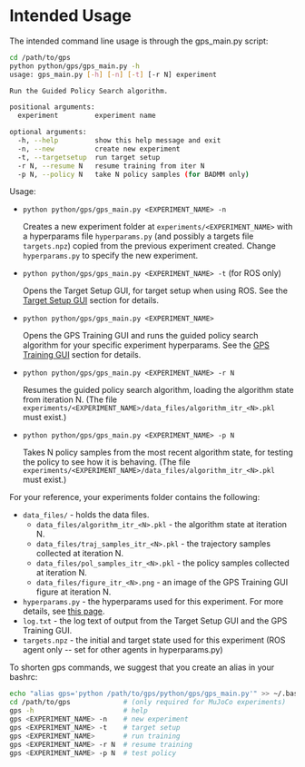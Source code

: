 Intended Usage
==============

The intended command line usage is through the gps_main.py script:
```sh
cd /path/to/gps
python python/gps/gps_main.py -h
usage: gps_main.py [-h] [-n] [-t] [-r N] experiment

Run the Guided Policy Search algorithm.

positional arguments:
  experiment         experiment name

optional arguments:
  -h, --help         show this help message and exit
  -n, --new          create new experiment
  -t, --targetsetup  run target setup
  -r N, --resume N   resume training from iter N
  -p N, --policy N   take N policy samples (for BADMM only)
```
Usage:
* `python python/gps/gps_main.py <EXPERIMENT_NAME> -n`

  Creates a new experiment folder at  `experiments/<EXPERIMENT_NAME>` with a hyperparams file `hyperparams.py` (and possibly a targets file `targets.npz`) copied from the previous experiment created. Change `hyperparams.py` to specify the new experiment.

* `python python/gps/gps_main.py <EXPERIMENT_NAME> -t` (for ROS only)

  Opens the Target Setup GUI, for target setup when using ROS. See the [Target Setup GUI](gui.html#target-setup-gui-for-ros-only) section for details.

* `python python/gps/gps_main.py <EXPERIMENT_NAME>`

  Opens the GPS Training GUI and runs the guided policy search algorithm for your specific experiment hyperparams. See the [GPS Training GUI](gui.html#gps-training-gui) section for details.

* `python python/gps/gps_main.py <EXPERIMENT_NAME> -r N`

  Resumes the guided policy search algorithm, loading the algorithm state from iteration N. (The file `experiments/<EXPERIMENT_NAME>/data_files/algorithm_itr_<N>.pkl` must exist.)

* `python python/gps/gps_main.py <EXPERIMENT_NAME> -p N`

  Takes N policy samples from the most recent algorithm state, for testing the policy to see how it is behaving. (The file `experiments/<EXPERIMENT_NAME>/data_files/algorithm_itr_<N>.pkl` must exist.)


For your reference, your experiments folder contains the following:

  * `data_files/` - holds the data files.
    * `data_files/algorithm_itr_<N>.pkl` - the algorithm state at iteration N.
    * `data_files/traj_samples_itr_<N>.pkl` - the trajectory samples collected at iteration N.
    * `data_files/pol_samples_itr_<N>.pkl` - the policy samples collected at iteration N.
    * `data_files/figure_itr_<N>.png` - an image of the GPS Training GUI figure at iteration N.
  * `hyperparams.py` - the hyperparams used for this experiment. For more details, see [this page](hyperparams.html).
  * `log.txt` - the log text of output from the Target Setup GUI and the GPS Training GUI.
  * `targets.npz` - the initial and target state used for this experiment (ROS agent only -- set for other agents in hyperparams.py)

To shorten gps commands, we suggest that you create an alias in your bashrc:
```sh
echo "alias gps='python /path/to/gps/python/gps/gps_main.py'" >> ~/.bashrc
cd /path/to/gps             # (only required for MuJoCo experiments)
gps -h                      # help
gps <EXPERIMENT_NAME> -n    # new experiment
gps <EXPERIMENT_NAME> -t    # target setup
gps <EXPERIMENT_NAME>       # run training
gps <EXPERIMENT_NAME> -r N  # resume training
gps <EXPERIMENT_NAME> -p N  # test policy
```
